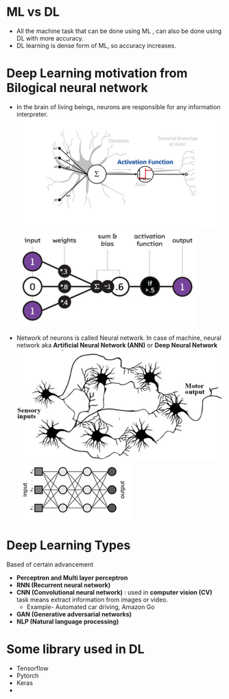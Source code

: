 # ML vs DL
* All the machine task that can be done using ML , can also be done using DL with more accuracy.
* DL learning is dense form of ML, so accuracy increases.

# Deep Learning motivation from Bilogical neural network
* In the brain of living beings, neurons are responsible for any information interpreter.
![image info](./image/2.jpg)
![image info](./image/3.jpg)

* Network of neurons is called Neural network. In case of machine, neural network aka **Artificial Neural Network (ANN)** or **Deep Neural Network**
![image info](./image/1.jpg)
![image info](./image/4.jpg)

# Deep Learning Types
Based of certain advancement
* **Perceptron and Multi layer perceptron**
* **RNN (Recurrent neural network)**
* **CNN (Convolutional neural network)** : used in **computer vision (CV)** task means extract information from images or video.
  * Example- Automated car driving, Amazon Go 
* **GAN (Generative adversarial networks)**
* **NLP (Natural language processing)**

# Some library used in DL
* Tensorflow
* Pytorch
* Keras
* 
